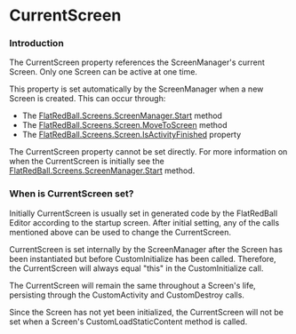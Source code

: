 # CurrentScreen

### Introduction

The CurrentScreen property references the ScreenManager's current Screen. Only one Screen can be active at one time.

This property is set automatically by the ScreenManager when a new Screen is created. This can occur through:

* The [FlatRedBall.Screens.ScreenManager.Start](start.md) method
* The [FlatRedBall.Screens.Screen.MoveToScreen](../screen/movetoscreen.md) method
* The [FlatRedBall.Screens.Screen.IsActivityFinished](../screen/screen-isactivityfinished.md) property

The CurrentScreen property cannot be set directly. For more information on when the CurrentScreen is initially see the [FlatRedBall.Screens.ScreenManager.Start](start.md) method.

### When is CurrentScreen set?

Initially CurrentScreen is usually set in generated code by the FlatRedBall Editor according to the startup screen. After initial setting, any of the calls mentioned above can be used to change the CurrentScreen.

CurrentScreen is set internally by the ScreenManager after the Screen has been instantiated but before CustomInitialize has been called. Therefore, the CurrentScreen will always equal "this" in the CustomInitialize call.

The CurrentScreen will remain the same throughout a Screen's life, persisting through the CustomActivity and CustomDestroy calls.

Since the Screen has not yet been initialized, the CurrentScreen will not be set when a Screen's CustomLoadStaticContent method is called.
